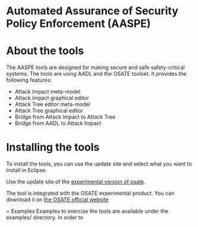 Automated Assurance of Security Policy Enforcement (AASPE)
==========================================================


# About the tools
The AASPE tools are designed for making secure and safe safety-critical systems. The tools are using AADL and the OSATE toolset. It provides the following features:
 - Attack Impact meta-model
 - Attack Impact graphical editor
 - Attack Tree editor meta-model
 - Attack Tree graphical editor
 - Bridge from Attack Impact to Attack Tree
 - Bridge from AADL to Attack Impact


# Installing the tools

To install the tools, you can use the update site
and select what you want to install in Eclipse.

Use the update site of the [experimental version of osate](http://www.osate.org).

The tool is integrated with the OSATE experimental product. You can download it on [the OSATE official website](http://www.osate.org)


= Examples
Examples to exercise the tools are available under
the examples/ directory. In order to
